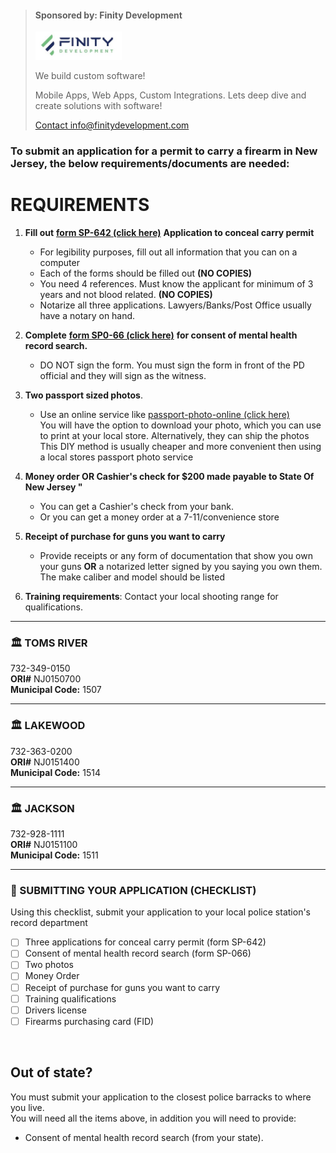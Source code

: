 
  > <div class="container">
  >  <h4><b>Sponsored by: Finity Development </b></h4>
  >     <img src="https://github.com/613WePleadTheSecond/ccwnj/blob/main/teams_preview_logo.jpg?raw=true" alt="Avatar" style="height: 45px;">
  >  <p>We build custom software! </p>
  >  <p>Mobile Apps, Web Apps, Custom Integrations. Lets deep dive and create solutions with software!</p>
  >  <a href="mailto:info@finitydevelopment.com?subject=Inquiry&body=Hey%2C%20id%20like%20to%20inquire%20about%20custom%20software">Contact info@finitydevelopment.com</a>
 > </div> 


### To submit an application for a permit to carry a firearm in New Jersey, the below requirements/documents are needed:

# **REQUIREMENTS**

1. **Fill out** [**form SP-642 (click here)**](https://github.com/mayerlench/ccwnj/raw/main/sp-642.pdf) **Application to conceal carry permit**
    - For legibility purposes, fill out all information that you can on a computer
    - Each of the forms should be filled out **(NO COPIES)**
    - You need 4 references. Must know the applicant for minimum of 3 years and not blood related. **(NO COPIES)**
    - Notarize all three applications. Lawyers/Banks/Post Office usually have a notary on hand.
1. **Complete** [**form SP0-66 (click here)**](https://github.com/mayerlench/ccwnj/raw/main/sp-066.pdf) **for consent of mental health record search.**
    - DO NOT sign the form. You must sign the form in front of the PD official and they will sign as the witness.
1. **Two passport sized photos**. 
    - Use an online service like [passport-photo-online (click here)](https://passport-photo.online/en-ph/photo-1,5x1,5-inch)  
      You will have the option to download your photo, which you can use to print at your local store. Alternatively, they can ship the photos  
      This DIY method is usually cheaper and more convenient then using a local stores passport photo service
1. **Money order OR Cashier&#39;s check for $200 made payable to State Of New Jersey <ask local pd for this>&quot;**
    - You can get a Cashier&#39;s check from your bank.
    - Or you can get a money order at a 7-11/convenience store
1. **Receipt of purchase for guns you want to carry**
   - Provide receipts or any form of documentation that show you own your guns
 **OR** a notarized letter signed by you saying you own them. The make caliber and model should be listed

1. **Training requirements**: Contact your local shooting range for qualifications.

---  

### 🏛️ **TOMS RIVER**  
732-349-0150    
**ORI#** NJ0150700  
**Municipal Code:** 1507  

---  

### 🏛️ **LAKEWOOD**  
732-363-0200  
**ORI#** NJ0151400  
**Municipal Code:** 1514  

---  

### 🏛️ **JACKSON**  
732-928-1111  
**ORI#** NJ0151100  
**Municipal Code:** 1511    

---  

### 🔵 SUBMITTING YOUR APPLICATION (CHECKLIST)
Using this checklist, submit your application to your local police station's record department  
- [ ] Three applications for conceal carry permit (form SP-642)
- [ ] Consent of mental health record search (form SP-066)
- [ ] Two photos
- [ ] Money Order
- [ ] Receipt of purchase for guns you want to carry
- [ ] Training qualifications
- [ ] Drivers license
- [ ] Firearms purchasing card (FID)
<br/> 

 ## Out of state?  
 You must submit your application to the closest police barracks to where you live.  
 You will need all the items above, in addition you will need to provide:
- Consent of mental health record search (from your state).  
<br/> 
